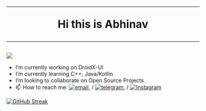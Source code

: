 <h1 align="center"><hr>Hi this is Abhinav<hr></h1>

 [![](https://visitcount.itsvg.in/api?id=raizel69&label=Profile%20Views&color=4&icon=9&pretty=false)](https://visitcount.itsvg.in) 

- I’m currently working on DroidX-UI
- I’m currently learning C++, Java/Kotlin
- I’m looking to collaborate on Open Source Projects
- 📫 How to reach me: [![email](https://img.shields.io/badge/Email-abhinav.115260@gmail.com-red?style=flat-square&logo=gmail)](abhinav.115260@gmail.com), / [![telegram](https://img.shields.io/badge/Telegram-acex88-blue?style=flat-square&logo=telegram)](https://t.me/acex88), / [![Instagram](https://img.shields.io/badge/Instagram-%23E4405F.svg?logo=Instagram&logoColor=white)](https://instagram.com/abhinav.115260)
  
[![GitHub Streak](https://streak-stats.demolab.com?user=acex88&theme=codestackr)](https://git.io/streak-stats)
<!---
- if you enjoy my work, feel free to sponsor me via 
<noscript><a href="https://liberapay.com/../donate"><img src="https://liberapay.com/assets/widgets/donate.svg"></a></noscript> or 
[![paypal](https://www.paypalobjects.com/en_US/i/btn/btn_donateCC_LG.gif)](https://www.paypal.com/)
<div align="center">
<img alt="Liberapay receiving" src="https://img.shields.io/liberapay/receives/..">
<img alt="Liberapay goal progress" src="https://img.shields.io/liberapay/goal/..">
--->
<div/>
